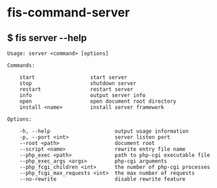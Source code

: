 # fis-command-server

## $ fis server --help

    Usage: server <command> [options]
    
    Commands:
    
        start                  start server
        stop                   shutdown server
        restart                restart server
        info                   output server info
        open                   open document root directory
        install <name>         install server framework
    
    Options:
    
        -h, --help                     output usage information
        -p, --port <int>               server listen port
        --root <path>                  document root
        --script <name>                rewrite entry file name
        --php_exec <path>              path to php-cgi executable file
        --php_exec_args <args>         php-cgi arguments
        --php_fcgi_children <int>      the number of php-cgi processes
        --php_fcgi_max_requests <int>  the max number of requests
        --no-rewrite                   disable rewrite feature